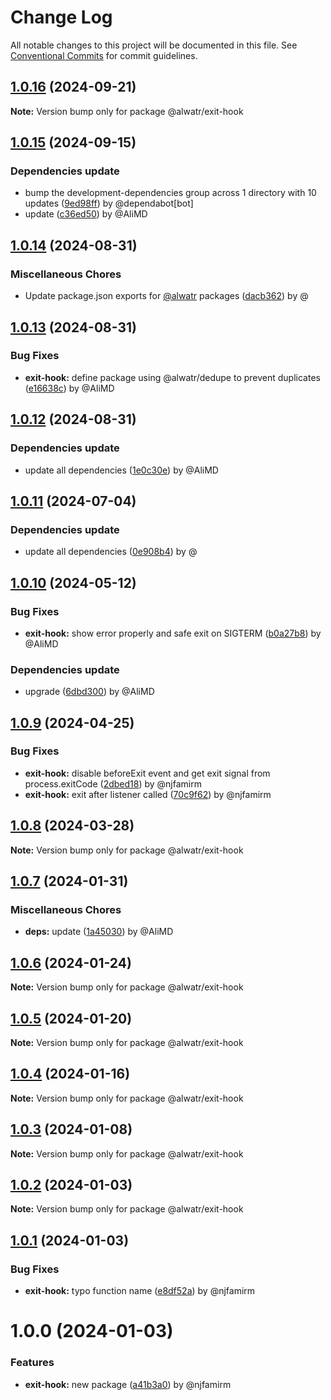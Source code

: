 # Change Log

All notable changes to this project will be documented in this file.
See [Conventional Commits](https://conventionalcommits.org) for commit guidelines.

## [1.0.16](https://github.com/Alwatr/nanolib/compare/@alwatr/exit-hook@1.0.15...@alwatr/exit-hook@1.0.16) (2024-09-21)

**Note:** Version bump only for package @alwatr/exit-hook

## [1.0.15](https://github.com/Alwatr/nanolib/compare/@alwatr/exit-hook@1.0.14...@alwatr/exit-hook@1.0.15) (2024-09-15)

### Dependencies update

* bump the development-dependencies group across 1 directory with 10 updates ([9ed98ff](https://github.com/Alwatr/nanolib/commit/9ed98ffd0668d5a36e255c82edab3af53bffda8f)) by @dependabot[bot]
* update ([c36ed50](https://github.com/Alwatr/nanolib/commit/c36ed50f68da2f5608ccd96119963a16cfacb4ce)) by @AliMD

## [1.0.14](https://github.com/Alwatr/nanolib/compare/@alwatr/exit-hook@1.0.13...@alwatr/exit-hook@1.0.14) (2024-08-31)

### Miscellaneous Chores

* Update package.json exports for [@alwatr](https://github.com/alwatr) packages ([dacb362](https://github.com/Alwatr/nanolib/commit/dacb362b145e3c51b4aba00ff643687a3fac11d2)) by @

## [1.0.13](https://github.com/Alwatr/nanolib/compare/@alwatr/exit-hook@1.0.12...@alwatr/exit-hook@1.0.13) (2024-08-31)

### Bug Fixes

* **exit-hook:** define package using @alwatr/dedupe to prevent duplicates ([e16638c](https://github.com/Alwatr/nanolib/commit/e16638cb69639f1c7c1316d72db8032fef617d00)) by @AliMD

## [1.0.12](https://github.com/Alwatr/nanolib/compare/@alwatr/exit-hook@1.0.11...@alwatr/exit-hook@1.0.12) (2024-08-31)

### Dependencies update

* update all dependencies ([1e0c30e](https://github.com/Alwatr/nanolib/commit/1e0c30e6a3a8e19deb5185814e24ab6c08dca573)) by @AliMD

## [1.0.11](https://github.com/Alwatr/nanolib/compare/@alwatr/exit-hook@1.0.10...@alwatr/exit-hook@1.0.11) (2024-07-04)

### Dependencies update

* update all dependencies ([0e908b4](https://github.com/Alwatr/nanolib/commit/0e908b476a6b976ec2447f864c8cafcbb8a0f099)) by @

## [1.0.10](https://github.com/Alwatr/nanolib/compare/@alwatr/exit-hook@1.0.9...@alwatr/exit-hook@1.0.10) (2024-05-12)

### Bug Fixes

* **exit-hook:** show error properly and safe exit on SIGTERM ([b0a27b8](https://github.com/Alwatr/nanolib/commit/b0a27b8c89945069c98637269f976b5e9f3618c0)) by @AliMD

### Dependencies update

* upgrade ([6dbd300](https://github.com/Alwatr/nanolib/commit/6dbd300642c9bcc9e7d0b281e244bf1b06eb1c38)) by @AliMD

## [1.0.9](https://github.com/Alwatr/nanolib/compare/@alwatr/exit-hook@1.0.8...@alwatr/exit-hook@1.0.9) (2024-04-25)

### Bug Fixes

* **exit-hook:** disable beforeExit event and get exit signal from process.exitCode ([2dbed18](https://github.com/Alwatr/nanolib/commit/2dbed18455ab252f686c7af58b9c5bf39f818f0d)) by @njfamirm
* **exit-hook:** exit after listener called ([70c9f62](https://github.com/Alwatr/nanolib/commit/70c9f624899f87bb417f189792144aa05fca99ba)) by @njfamirm

## [1.0.8](https://github.com/Alwatr/nanolib/compare/@alwatr/exit-hook@1.0.7...@alwatr/exit-hook@1.0.8) (2024-03-28)

**Note:** Version bump only for package @alwatr/exit-hook

## [1.0.7](https://github.com/Alwatr/nanolib/compare/@alwatr/exit-hook@1.0.6...@alwatr/exit-hook@1.0.7) (2024-01-31)

### Miscellaneous Chores

* **deps:** update ([1a45030](https://github.com/Alwatr/nanolib/commit/1a450305440b710a300787d4ca24b1ed8c6a39d7)) by @AliMD

## [1.0.6](https://github.com/Alwatr/nanolib/compare/@alwatr/exit-hook@1.0.5...@alwatr/exit-hook@1.0.6) (2024-01-24)

**Note:** Version bump only for package @alwatr/exit-hook

## [1.0.5](https://github.com/Alwatr/nanolib/compare/@alwatr/exit-hook@1.0.4...@alwatr/exit-hook@1.0.5) (2024-01-20)

**Note:** Version bump only for package @alwatr/exit-hook

## [1.0.4](https://github.com/Alwatr/nanolib/compare/@alwatr/exit-hook@1.0.3...@alwatr/exit-hook@1.0.4) (2024-01-16)

**Note:** Version bump only for package @alwatr/exit-hook

## [1.0.3](https://github.com/Alwatr/nanolib/compare/@alwatr/exit-hook@1.0.2...@alwatr/exit-hook@1.0.3) (2024-01-08)

**Note:** Version bump only for package @alwatr/exit-hook

## [1.0.2](https://github.com/Alwatr/nanolib/compare/@alwatr/exit-hook@1.0.1...@alwatr/exit-hook@1.0.2) (2024-01-03)

**Note:** Version bump only for package @alwatr/exit-hook

## [1.0.1](https://github.com/Alwatr/nanolib/compare/@alwatr/exit-hook@1.0.0...@alwatr/exit-hook@1.0.1) (2024-01-03)

### Bug Fixes

- **exit-hook:** typo function name ([e8df52a](https://github.com/Alwatr/nanolib/commit/e8df52a8f527e653025abe6a8bc54719498db83e)) by @njfamirm

# 1.0.0 (2024-01-03)

### Features

- **exit-hook:** new package ([a41b3a0](https://github.com/Alwatr/nanolib/commit/a41b3a01a4e6af595521e506326678eb96491a11)) by @njfamirm
